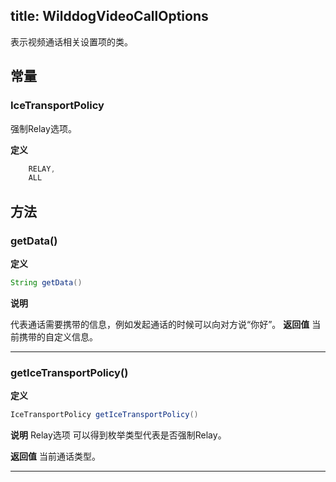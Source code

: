 title: WilddogVideoCallOptions
---

表示视频通话相关设置项的类。

## 常量

### IceTransportPolicy

强制Relay选项。

**定义**

```java
	RELAY,
	ALL
```

## 方法

### getData()

**定义**

```java
String getData()
```

**说明**

代表通话需要携带的信息，例如发起通话的时候可以向对方说“你好”。
**返回值**
当前携带的自定义信息。
</br>

---

### getIceTransportPolicy()

**定义**

```java
IceTransportPolicy getIceTransportPolicy()
```

**说明**
Relay选项
可以得到枚举类型代表是否强制Relay。

**返回值**
当前通话类型。
</br>

---



